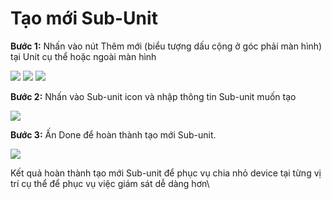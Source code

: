 # Tạo mới Sub-Unit

**Bước 1:** Nhấn vào nút Thêm mới (biểu tượng dấu cộng ở góc phải màn hình) tại Unit cụ thể hoặc ngoài màn hình

![](<../../.gitbook/assets/image (188).png>)    ![](<../../.gitbook/assets/image (275).png>)   ![](<../../.gitbook/assets/image (194).png>)

**Bước 2:** Nhấn vào Sub-unit icon và nhập thông tin Sub-unit muốn tạo

![](<../../.gitbook/assets/image (257).png>)

**Bước 3:** Ấn Done để hoàn thành tạo mới Sub-unit.&#x20;

![](<../../.gitbook/assets/image (258).png>)

Kết quả hoàn thành tạo mới Sub-unit để phục vụ chia nhỏ device tại từng vị trí cụ thể để phục vụ việc giám sát dễ dàng hơn\


<figure><img src="../../.gitbook/assets/image (285).png" alt=""><figcaption></figcaption></figure>
